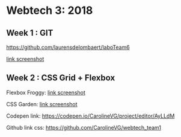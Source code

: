 # Webtech 3: 2018
## Week 1 : GIT

https://github.com/laurensdelombaert/laboTeam6


[link screenshot](https://drive.google.com/file/d/1gMoUylF7SZ9iMPIlCK6W6bXHl40ZAoE7/view?usp=sharing "git it")


## Week 2 : CSS Grid + Flexbox

Flexbox Froggy: 
[link screenshot](https://drive.google.com/file/d/1SOZk1GZgzcFVHN0ZQ4z-k9256BOGlf8E/view?usp=sharing "Flexbox Froggy")

CSS Garden: 
[link screenshot](https://drive.google.com/file/d/1V21Hq0TOU8H-mVpW4JB-BZfh3OR9eU_N/view?usp=sharing "CSS Garden")

Codepen link: https://codepen.io/CarolineVG/project/editor/AyLLdM 

Github link css: https://github.com/CarolineVG/webtech_team1